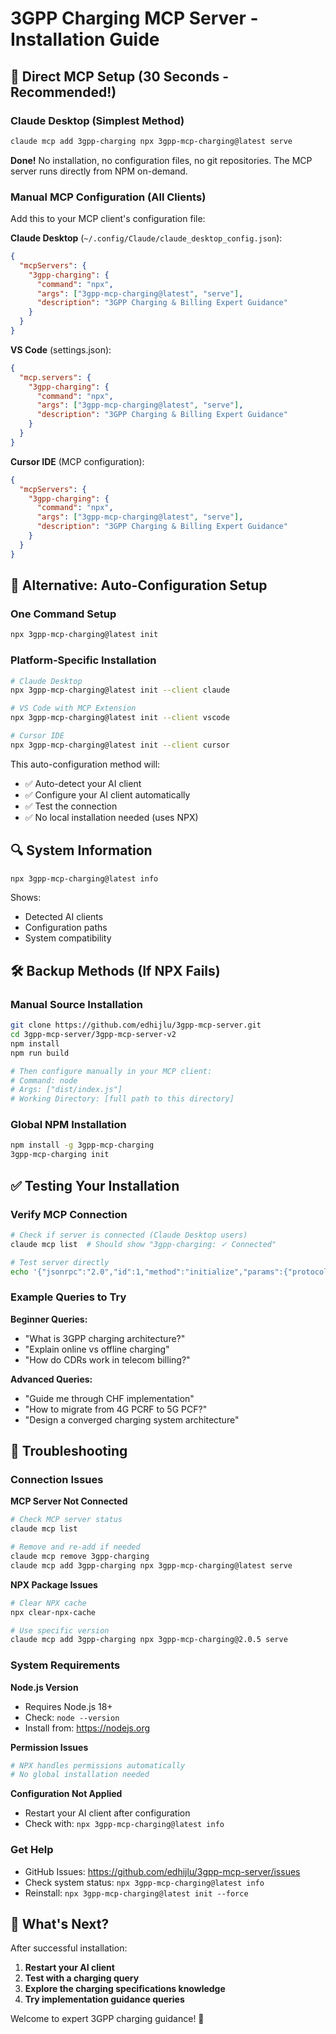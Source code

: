 # 3GPP Charging MCP Server - Installation Guide

## 🚀 Direct MCP Setup (30 Seconds - Recommended!)

### Claude Desktop (Simplest Method)
```bash
claude mcp add 3gpp-charging npx 3gpp-mcp-charging@latest serve
```
**Done!** No installation, no configuration files, no git repositories. The MCP server runs directly from NPM on-demand.

### Manual MCP Configuration (All Clients)
Add this to your MCP client's configuration file:

**Claude Desktop** (`~/.config/Claude/claude_desktop_config.json`):
```json
{
  "mcpServers": {
    "3gpp-charging": {
      "command": "npx",
      "args": ["3gpp-mcp-charging@latest", "serve"],
      "description": "3GPP Charging & Billing Expert Guidance"
    }
  }
}
```

**VS Code** (settings.json):
```json
{
  "mcp.servers": {
    "3gpp-charging": {
      "command": "npx",
      "args": ["3gpp-mcp-charging@latest", "serve"],
      "description": "3GPP Charging & Billing Expert Guidance"
    }
  }
}
```

**Cursor IDE** (MCP configuration):
```json
{
  "mcpServers": {
    "3gpp-charging": {
      "command": "npx",
      "args": ["3gpp-mcp-charging@latest", "serve"],
      "description": "3GPP Charging & Billing Expert Guidance"
    }
  }
}
```

## 🎯 Alternative: Auto-Configuration Setup

### One Command Setup
```bash
npx 3gpp-mcp-charging@latest init
```

### Platform-Specific Installation
```bash
# Claude Desktop
npx 3gpp-mcp-charging@latest init --client claude

# VS Code with MCP Extension
npx 3gpp-mcp-charging@latest init --client vscode

# Cursor IDE
npx 3gpp-mcp-charging@latest init --client cursor
```

This auto-configuration method will:
- ✅ Auto-detect your AI client
- ✅ Configure your AI client automatically
- ✅ Test the connection
- ✅ No local installation needed (uses NPX)

## 🔍 System Information
```bash
npx 3gpp-mcp-charging@latest info
```

Shows:
- Detected AI clients
- Configuration paths
- System compatibility

## 🛠️ Backup Methods (If NPX Fails)

### Manual Source Installation
```bash
git clone https://github.com/edhijlu/3gpp-mcp-server.git
cd 3gpp-mcp-server/3gpp-mcp-server-v2
npm install
npm run build

# Then configure manually in your MCP client:
# Command: node
# Args: ["dist/index.js"]
# Working Directory: [full path to this directory]
```

### Global NPM Installation
```bash
npm install -g 3gpp-mcp-charging
3gpp-mcp-charging init
```

## ✅ Testing Your Installation

### Verify MCP Connection
```bash
# Check if server is connected (Claude Desktop users)
claude mcp list  # Should show "3gpp-charging: ✓ Connected"

# Test server directly
echo '{"jsonrpc":"2.0","id":1,"method":"initialize","params":{"protocolVersion":"2024-11-05","capabilities":{},"clientInfo":{"name":"test","version":"1.0.0"}}}' | npx 3gpp-mcp-charging@latest serve
```

### Example Queries to Try

**Beginner Queries:**
- "What is 3GPP charging architecture?"
- "Explain online vs offline charging"
- "How do CDRs work in telecom billing?"

**Advanced Queries:**
- "Guide me through CHF implementation"
- "How to migrate from 4G PCRF to 5G PCF?"
- "Design a converged charging system architecture"

## 🔧 Troubleshooting

### Connection Issues

**MCP Server Not Connected**
```bash
# Check MCP server status
claude mcp list

# Remove and re-add if needed
claude mcp remove 3gpp-charging
claude mcp add 3gpp-charging npx 3gpp-mcp-charging@latest serve
```

**NPX Package Issues**
```bash
# Clear NPX cache
npx clear-npx-cache

# Use specific version
claude mcp add 3gpp-charging npx 3gpp-mcp-charging@2.0.5 serve
```

### System Requirements

**Node.js Version**
- Requires Node.js 18+
- Check: `node --version`
- Install from: https://nodejs.org

**Permission Issues**
```bash
# NPX handles permissions automatically
# No global installation needed
```

**Configuration Not Applied**
- Restart your AI client after configuration
- Check with: `npx 3gpp-mcp-charging@latest info`

### Get Help

- GitHub Issues: https://github.com/edhijlu/3gpp-mcp-server/issues
- Check system status: `npx 3gpp-mcp-charging@latest info`
- Reinstall: `npx 3gpp-mcp-charging@latest init --force`

## 🎉 What's Next?

After successful installation:

1. **Restart your AI client**
2. **Test with a charging query**
3. **Explore the charging specifications knowledge**
4. **Try implementation guidance queries**

Welcome to expert 3GPP charging guidance! 🚀